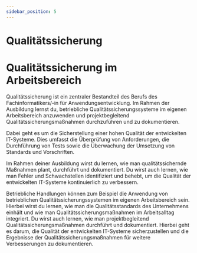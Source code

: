 ```yaml
---
sidebar_position: 5
---
```


# Qualitätssicherung

<!-- Durchführen und Dokumentieren von qualitätssichernden Maßnahmen (§4 Absatz 2 Nummer 5)

Betriebliche Qualitätssicherungssysteme im eigenen Arbeitsbereich anwenden und Qualitätssicherungmaßnahmen projektbegleitend durchführen und dokumentieren -->

# Qualitätssicherung im Arbeitsbereich

Qualitätssicherung ist ein zentraler Bestandteil des Berufs des Fachinformatikers/-in für Anwendungsentwicklung. Im Rahmen der Ausbildung lernst du, betriebliche Qualitätssicherungssysteme im eigenen Arbeitsbereich anzuwenden und projektbegleitend Qualitätssicherungsmaßnahmen durchzuführen und zu dokumentieren.

Dabei geht es um die Sicherstellung einer hohen Qualität der entwickelten IT-Systeme. Dies umfasst die Überprüfung von Anforderungen, die Durchführung von Tests sowie die Überwachung der Umsetzung von Standards und Vorschriften.

Im Rahmen deiner Ausbildung wirst du lernen, wie man qualitätssichernde Maßnahmen plant, durchführt und dokumentiert. Du wirst auch lernen, wie man Fehler und Schwachstellen identifiziert und behebt, um die Qualität der entwickelten IT-Systeme kontinuierlich zu verbessern.

Betriebliche Handlungen können zum Beispiel die Anwendung von betrieblichen Qualitätssicherungssystemen im eigenen Arbeitsbereich sein. Hierbei wirst du lernen, wie man die Qualitätsstandards des Unternehmens einhält und wie man Qualitätssicherungsmaßnahmen im Arbeitsalltag integriert. Du wirst auch lernen, wie man projektbegleitend Qualitätssicherungsmaßnahmen durchführt und dokumentiert. Hierbei geht es darum, die Qualität der entwickelten IT-Systeme sicherzustellen und die Ergebnisse der Qualitätssicherungsmaßnahmen für weitere Verbesserungen zu dokumentieren.
